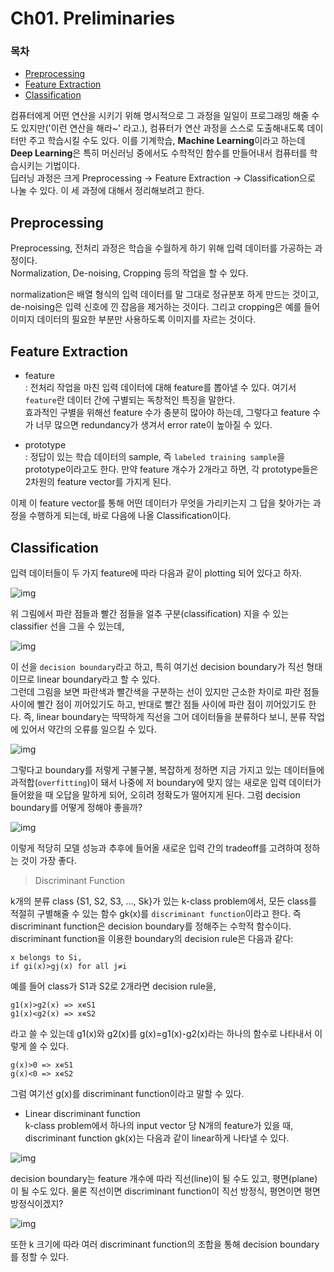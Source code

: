# Ch01. Preliminaries

### 목차

- [Preprocessing](#Preprocessing)
- [Feature Extraction](#Feature-Extraction)
- [Classification](#Classification)


컴퓨터에게 어떤 연산을 시키기 위해 명시적으로 그 과정을 일일이 프로그래밍 해줄 수도 있지만('이런 연산을 해라~' 라고.), 컴퓨터가 연산 과정을 스스로 도출해내도록 데이터만 주고 학습시킬 수도 있다.
이를 기계학습, **Machine Learning**이라고 하는데 **Deep Learning**은 특히 머신러닝 중에서도 수학적인 함수를 만들어내서 컴퓨터를 학습시키는 기법이다.<br>
딥러닝 과정은 크게 Preprocessing → Feature Extraction → Classification으로 나눌 수 있다. 이 세 과정에 대해서 정리해보려고 한다.

## Preprocessing

Preprocessing, 전처리 과정은 학습을 수월하게 하기 위해 입력 데이터를 가공하는 과정이다.<br>
Normalization, De-noising, Cropping 등의 작업을 할 수 있다.<br>

normalization은 배열 형식의 입력 데이터를 말 그대로 정규분포 하게 만드는 것이고, de-noising은 입력 신호에 낀 잡음을 제거하는 것이다.
그리고 cropping은 예를 들어 이미지 데이터의 필요한 부분만 사용하도록 이미지를 자르는 것이다.

## Feature Extraction

- feature<br>
  : 전처리 작업을 마친 입력 데이터에 대해 feature를 뽑아낼 수 있다. 여기서 `feature`란 데이터 간에 구별되는 독창적인 특징을 말한다.<br>
  효과적인 구별을 위해선 feature 수가 충분히 많아야 하는데, 그렇다고 feature 수가 너무 많으면 redundancy가 생겨서 error rate이 높아질 수 있다.
  
- prototype<br>
  : 정답이 있는 학습 데이터의 sample, 즉 `labeled training sample`을 prototype이라고도 한다.
  만약 feature 개수가 2개라고 하면, 각 prototype들은 2차원의 feature vector를 가지게 된다.
  
이제 이 feature vector를 통해 어떤 데이터가 무엇을 가리키는지 그 답을 찾아가는 과정을 수행하게 되는데, 바로 다음에 나올 Classification이다.

## Classification

입력 데이터들이 두 가지 feature에 따라 다음과 같이 plotting 되어 있다고 하자.

![img](https://github.com/hei-jung/deep-learning-study/blob/main/ref_img/ch01_img_01.jpeg)

위 그림에서 파란 점들과 빨간 점들을 얼추 구분(classification) 지을 수 있는 classifier 선을 그을 수 있는데,

![img](https://github.com/hei-jung/deep-learning-study/blob/main/ref_img/ch01_img_02.jpeg)

이 선을 `decision boundary`라고 하고, 특히 여기선 decision boundary가 직선 형태이므로 linear boundary라고 할 수 있다.<br>
그런데 그림을 보면 파란색과 빨간색을 구분하는 선이 있지만 근소한 차이로 파란 점들 사이에 빨간 점이 끼어있기도 하고, 반대로 빨간 점들 사이에 파란 점이 끼어있기도 한다.
즉, linear boundary는 딱딱하게 직선을 그어 데이터들을 분류하다 보니, 분류 작업에 있어서 약간의 오류를 일으킬 수 있다.

![img](https://github.com/hei-jung/deep-learning-study/blob/main/ref_img/ch01_img_03.jpeg)

그렇다고 boundary를 저렇게 구불구불, 복잡하게 정하면 지금 가지고 있는 데이터들에 과적합(`overfitting`)이 돼서 나중에 저 boundary에 맞지 않는 새로운 입력 데이터가 들어왔을 때 오답을 말하게 되어, 오히려 정확도가 떨어지게 된다. 그럼 decision boundary를 어떻게 정해야 좋을까?

![img](https://github.com/hei-jung/deep-learning-study/blob/main/ref_img/ch01_img_04.jpeg)

이렇게 적당히 모델 성능과 추후에 들어올 새로운 입력 간의 tradeoff를 고려하여 정하는 것이 가장 좋다.


> Discriminant Function

k개의 분류 class {S1, S2, S3, ..., Sk}가 있는 k-class problem에서, 모든 class를 적절히 구별해줄 수 있는 함수 gk(x)를 `discriminant function`이라고 한다.
즉 discriminant function은 decision boundary를 정해주는 수학적 함수이다.<br>
discriminant function을 이용한 boundary의 decision rule은 다음과 같다:

```
x belongs to Si,
if gi(x)>gj(x) for all j≠i 
```

예를 들어 class가 S1과 S2로 2개라면 decision rule을,

```
g1(x)>g2(x) => x∊S1
g1(x)<g2(x) => x∊S2
```

라고 쓸 수 있는데 g1(x)와 g2(x)를 g(x)=g1(x)-g2(x)라는 하나의 함수로 나타내서 이렇게 쓸 수 있다.

```
g(x)>0 => x∊S1
g(x)<0 => x∊S2
```

그럼 여기선 g(x)를 discriminant function이라고 말할 수 있다.


- Linear discriminant function<br>
  k-class problem에서 하나의 input vector 당 N개의 feature가 있을 때, discriminant function gk(x)는 다음과 같이 linear하게 나타낼 수 있다.

![img](https://github.com/hei-jung/deep-learning-study/blob/main/ref_img/ch01_img_05.jpeg)

decision boundary는 feature 개수에 따라 직선(line)이 될 수도 있고, 평면(plane)이 될 수도 있다.
물론 직선이면 discriminant function이 직선 방정식, 평면이면 평면 방정식이겠지?

![img](https://github.com/hei-jung/deep-learning-study/blob/main/ref_img/ch01_img_06.jpeg)

또한 k 크기에 따라 여러 discriminant function의 조합을 통해 decision boundary를 정할 수 있다.

